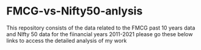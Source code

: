 # FMCG-vs-Nifty50-anlysis
This repository consists of the data related to the FMCG past 10 years data and NIfty 50 data for the fiinancial years 2011-2021
please go these below links to access the detailed analysis of my work
